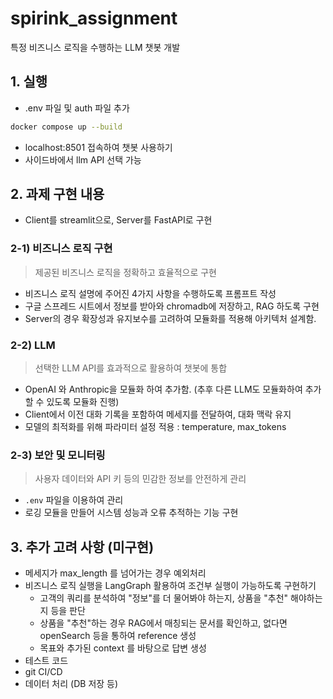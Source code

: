 # spirink_assignment

특정 비즈니스 로직을 수행하는 LLM 챗봇 개발

## 1. 실행

- .env 파일 및 auth 파일 추가

```bash
docker compose up --build
```

- localhost:8501 접속하여 챗봇 사용하기
- 사이드바에서 llm API 선택 가능

## 2. 과제 구현 내용

- Client를 streamlit으로, Server를 FastAPI로 구현

### 2-1) 비즈니스 로직 구현

> 제공된 비즈니스 로직을 정확하고 효율적으로 구현

- 비즈니스 로직 설명에 주어진 4가지 사항을 수행하도록 프롬프트 작성
- 구글 스프레드 시트에서 정보를 받아와 chromadb에 저장하고, RAG 하도록 구현
- Server의 경우 확장성과 유지보수를 고려하여 모듈화를 적용해 아키텍처 설계함.

### 2-2) LLM

> 선택한 LLM API를 효과적으로 활용하여 챗봇에 통합

- OpenAI 와 Anthropic을 모듈화 하여 추가함. (추후 다른 LLM도 모듈화하여 추가할 수 있도록 모듈화 진행)
- Client에서 이전 대화 기록을 포함하여 메세지를 전달하여, 대화 맥락 유지
- 모델의 최적화를 위해 파라미터 설정 적용 : temperature, max_tokens

### 2-3) 보안 및 모니터링

> 사용자 데이터와 API 키 등의 민감한 정보를 안전하게 관리

- `.env` 파일을 이용하여 관리
- 로깅 모듈을 만들어 시스템 성능과 오류 추적하는 기능 구현

## 3. 추가 고려 사항 (미구현)

- 메세지가 max_length 를 넘어가는 경우 예외처리
- 비즈니스 로직 실행을 LangGraph 활용하여 조건부 실행이 가능하도록 구현하기
  - 고객의 쿼리를 분석하여 "정보"를 더 물어봐야 하는지, 상품을 "추천" 해야하는 지 등을 판단
  - 상품을 "추천"하는 경우 RAG에서 매칭되는 문서를 확인하고, 없다면 openSearch 등을 통하여 reference 생성
  - 목표와 추가된 context 를 바탕으로 답변 생성
- 테스트 코드
- git CI/CD
- 데이터 처리 (DB 저장 등)
